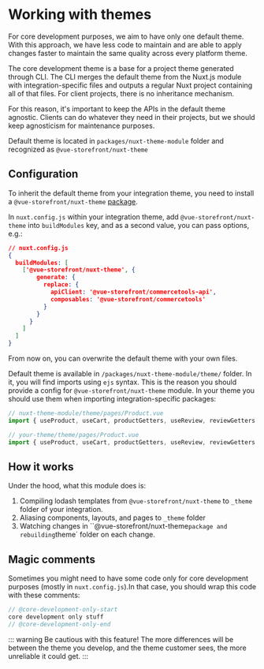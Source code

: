 # Working with themes

For core development purposes, we aim to have only one default theme. With this approach, we have less code to maintain and are able to apply changes faster to maintain the same quality across every platform theme.

The core development theme is a base for a project theme generated through CLI. The CLI merges the default theme from the Nuxt.js module with integration-specific files and outputs a regular Nuxt project containing all of that files. For client projects, there is no inheritance mechanism.

For this reason, it's important to keep the APIs in the default theme agnostic. Clients can do whatever they need in their projects, but we should keep agnosticism for maintenance purposes.

Default theme is located in `packages/nuxt-theme-module` folder and recognized as `@vue-storefront/nuxt-theme`

## Configuration

To inherit the default theme from your integration theme, you need to install a `@vue-storefront/nuxt-theme` [package](https://www.npmjs.com/package/@vue-storefront/nuxt-theme).

In `nuxt.config.js` within your integration theme, add `@vue-storefront/nuxt-theme` into `buildModules` key, and as a second value, you can pass options, e.g.:


```json
// nuxt.config.js
{
  buildModules: [
    ['@vue-storefront/nuxt-theme', {
        generate: {
          replace: {
            apiClient: '@vue-storefront/commercetools-api',
            composables: '@vue-storefront/commercetools'
          }
        }
      }
    ]
  ]
}
```

From now on, you can overwrite the default theme with your own files.

Default theme is available in `/packages/nuxt-theme-module/theme/` folder. In it, you will find imports using `ejs` syntax. This is the reason you should provide a config for `@vue-storefront/nuxt-theme` module. In your theme you should use them when importing integration-specific packages:


```ts
// nuxt-theme-module/theme/pages/Product.vue
import { useProduct, useCart, productGetters, useReview, reviewGetters } from '<%= options.generate.replace.composables %>';
```

```ts
// your-theme/theme/pages/Product.vue
import { useProduct, useCart, productGetters, useReview, reviewGetters } from '@vue-storefront/commercetools';
```

## How it works

Under the hood, what this module does is:

1. Compiling lodash templates from `@vue-storefront/nuxt-theme` to `_theme` folder of your integration.
2. Aliasing components, layouts, and pages to `_theme` folder
3. Watching changes in ``@vue-storefront/nuxt-theme` package and rebuilding `theme` folder on each change.

## Magic comments

Sometimes you might need to have some code only for core development purposes (mostly in `nuxt.config.js`).In that case, you should wrap this code with these comments:
```js
// @core-development-only-start
core development only stuff
// @core-development-only-end
```
::: warning
Be cautious with this feature! The more differences will be between the theme you develop, and the theme customer sees, the more unreliable it could get.
:::
